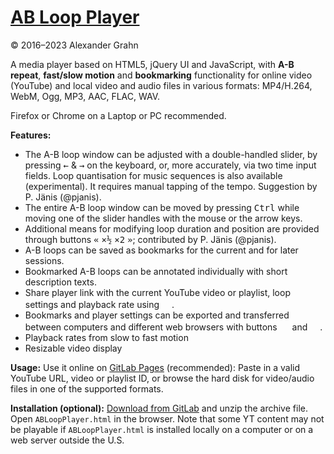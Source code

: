 # [AB Loop Player](https://agrahn.gitlab.io/ABLoopPlayer/)

© 2016–2023 Alexander Grahn

A media player based on HTML5, jQuery UI and JavaScript, with **A-B repeat**, **fast/slow motion** and **bookmarking** functionality for online video (YouTube) and local video and audio files in various formats: MP4/H.264, WebM, Ogg, MP3, AAC, FLAC, WAV.

Firefox or Chrome on a Laptop or PC recommended.

**Features:**
- The A-B loop window can be adjusted with a double-handled slider, by pressing <kbd>&larr;</kbd> & <kbd>&rarr;</kbd> on the keyboard, or, more accurately, via two time input fields. Loop quantisation for music sequences is also available (experimental). It requires manual tapping of the tempo. Suggestion by P. Jänis (@pjanis).
- The entire A-B loop window can be moved by pressing <kbd>Ctrl</kbd> while moving one of the slider handles with the mouse or the arrow keys.
- Additional means for modifying loop duration and position are provided through buttons <kbd>&laquo;</kbd>&nbsp;<kbd>&times;&frac12;</kbd>&nbsp;<kbd>&times;2</kbd>&nbsp;<kbd>&raquo;</kbd>; contributed by P. Jänis (@pjanis).
- A-B loops can be saved as bookmarks for the current and for later sessions.
- Bookmarked A-B loops can be annotated individually with short description texts.
- Share player link with the current YouTube video or playlist, loop settings and playback rate using <kbd><img src="https://agrahn.gitlab.io/ABLoopPlayer/png/sharelink.png" width="16px"/></kbd>.
- Bookmarks and player settings can be exported and transferred between computers and different web browsers with buttons <kbd><img src="https://agrahn.gitlab.io/ABLoopPlayer/png/export.png" width="16px"/></kbd> and <kbd><img src="https://agrahn.gitlab.io/ABLoopPlayer/png/import.png" width="16px"/></kbd>.
- Playback rates from slow to fast motion
- Resizable video display

**Usage:** Use it online on [GitLab Pages](https://agrahn.gitlab.io/ABLoopPlayer/) (recommended): Paste in a valid YouTube URL, video or playlist ID, or browse the hard disk for video/audio files in one of the supported formats.

**Installation (optional):** [Download from GitLab](https://gitlab.com/agrahn/ABLoopPlayer/-/archive/master/ABLoopPlayer-master.zip) and unzip the archive file. Open `ABLoopPlayer.html` in the browser. Note that some YT content may not be playable if `ABLoopPlayer.html` is installed locally on a computer or on a web server outside the U.S.

